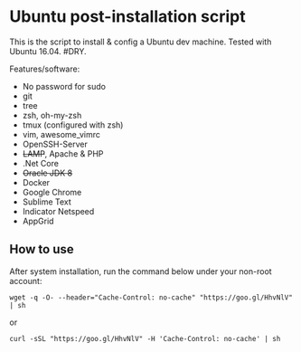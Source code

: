 # Ubuntu post-installation script
This is the script to install & config a Ubuntu dev machine. Tested with Ubuntu 16.04. #DRY.

Features/software:
* No password for sudo
* git
* tree
* zsh, oh-my-zsh
* tmux (configured with zsh)
* vim, awesome_vimrc
* OpenSSH-Server
* ~~LAMP~~, Apache & PHP
* .Net Core
* ~~Oracle JDK 8~~
* Docker
* Google Chrome
* Sublime Text 
* Indicator Netspeed 
* AppGrid


## How to use
After system installation, run the command below under your non-root account:
```
wget -q -O- --header="Cache-Control: no-cache" "https://goo.gl/HhvNlV"  | sh
```
or 
```
curl -sSL "https://goo.gl/HhvNlV" -H 'Cache-Control: no-cache' | sh
```
